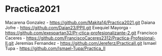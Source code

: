 # Practica2021
Macarena Gonzalez - https://github.com/Makita14/Practica2021.git
Daiana Jofre - https://github.com/Daian23/PPII.git
Exequiel Mayorga - https://github.com/exespartan32/Pr-ctica-profesionalizante-2.git
Francisco Caceres - https://github.com/FranciscoCaceres2312/Practica-Profesional-II.git 
Jeremias Fernandez - https://github.com/Jereferz/PracticaII.git
Ismael Tupa - https://github.com/Ismael-Tupa/Practica_II
